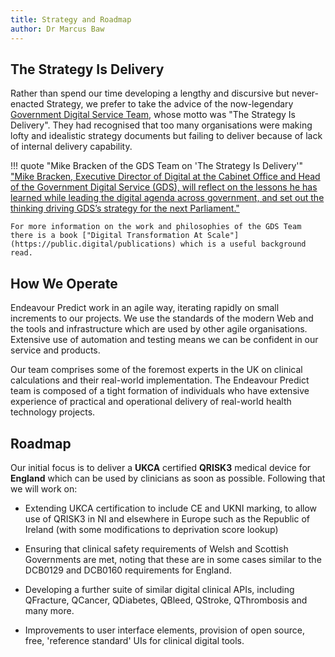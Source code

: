 ```yaml
---
title: Strategy and Roadmap
author: Dr Marcus Baw
---
```


## The Strategy Is Delivery

Rather than spend our time developing a lengthy and discursive but never-enacted Strategy, we prefer to take the advice of the now-legendary [Government Digital Service Team](https://twitter.com/GDSTeam), whose motto was "The Strategy Is Delivery". They had recognised that too many organisations were making lofty and idealistic strategy documents but failing to deliver because of lack of internal delivery capability.

!!! quote "Mike Bracken of the GDS Team on 'The Strategy Is Delivery'"
    ["Mike Bracken, Executive Director of Digital at the Cabinet Office and Head of the Government Digital Service (GDS), will reflect on the lessons he has learned while leading the digital agenda across government, and set out the thinking driving GDS’s strategy for the next Parliament."](https://www.instituteforgovernment.org.uk/event/online-event/digital-government-strategy-delivery-mike-bracken-head-government-digital-1)

    For more information on the work and philosophies of the GDS Team there is a book ["Digital Transformation At Scale"](https://public.digital/publications) which is a useful background read.

## How We Operate

Endeavour Predict work in an agile way, iterating rapidly on small increments to our projects. We use the standards of the modern Web and the tools and infrastructure which are used by other agile organisations. Extensive use of automation and testing means we can be confident in our service and products.

Our team comprises some of the foremost experts in the UK on clinical calculations and their real-world implementation. The Endeavour Predict team is composed of a tight formation of individuals who have extensive experience of practical and operational delivery of real-world health technology projects.

## Roadmap

Our initial focus is to deliver a **UKCA** certified **QRISK3** medical device for **England** which can be used by clinicians as soon as possible. Following that we will work on:

* Extending UKCA certification to include CE and UKNI marking, to allow use of QRISK3 in NI and elsewhere in Europe such as the Republic of Ireland (with some modifications to deprivation score lookup)

* Ensuring that clinical safety requirements of Welsh and Scottish Governments are met, noting that these are in some cases similar to the DCB0129 and DCB0160 requirements for England.

* Developing a further suite of similar digital clinical APIs, including QFracture, QCancer, QDiabetes, QBleed, QStroke, QThrombosis and many more.

* Improvements to user interface elements, provision of open source, free, 'reference standard' UIs for clinical digital tools.